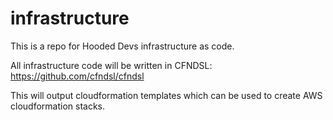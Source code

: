# infrastructure


This is a repo for Hooded Devs infrastructure as code.

All infrastructure code will be written in CFNDSL:
https://github.com/cfndsl/cfndsl

This will output cloudformation templates which can be used to create AWS cloudformation stacks.
